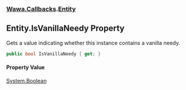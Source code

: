 ### [Wawa.Callbacks](Wawa.Callbacks.md 'Wawa.Callbacks').[Entity](Entity.md 'Wawa.Callbacks.Entity')

## Entity.IsVanillaNeedy Property

Gets a value indicating whether this instance contains a vanilla needy.

```csharp
public bool IsVanillaNeedy { get; }
```

#### Property Value
[System.Boolean](https://docs.microsoft.com/en-us/dotnet/api/System.Boolean 'System.Boolean')